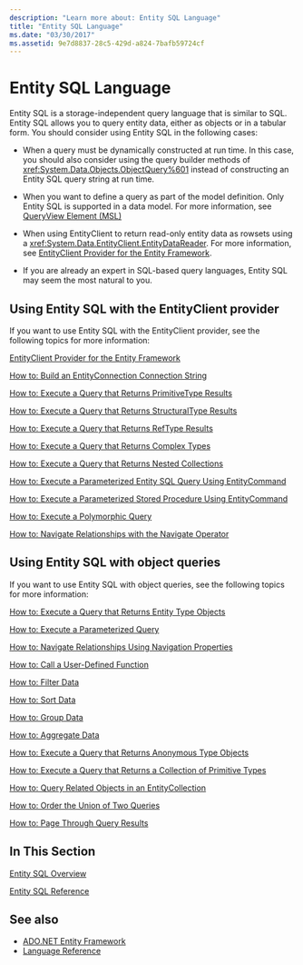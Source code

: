 ```yaml
---
description: "Learn more about: Entity SQL Language"
title: "Entity SQL Language"
ms.date: "03/30/2017"
ms.assetid: 9e7d8837-28c5-429d-a824-7bafb59724cf
---
```

# Entity SQL Language

Entity SQL is a storage-independent query language that is similar to SQL. Entity SQL allows you to query entity data, either as objects or in a tabular form. You should consider using Entity SQL in the following cases:

- When a query must be dynamically constructed at run time. In this case, you should also consider using the query builder methods of <xref:System.Data.Objects.ObjectQuery%601> instead of constructing an Entity SQL query string at run time.

- When you want to define a query as part of the model definition. Only Entity SQL is supported in a data model. For more information, see [QueryView Element (MSL)](/ef/ef6/modeling/designer/advanced/edmx/msl-spec#queryview-element-msl)

- When using EntityClient to return read-only entity data as rowsets using a <xref:System.Data.EntityClient.EntityDataReader>. For more information, see [EntityClient Provider for the Entity Framework](../entityclient-provider-for-the-entity-framework.md).

- If you are already an expert in SQL-based query languages, Entity SQL may seem the most natural to you.

## Using Entity SQL with the EntityClient provider

 If you want to use Entity SQL with the EntityClient provider, see the following topics for more information:

 [EntityClient Provider for the Entity Framework](../entityclient-provider-for-the-entity-framework.md)

 [How to: Build an EntityConnection Connection String](../how-to-build-an-entityconnection-connection-string.md)

 [How to: Execute a Query that Returns PrimitiveType Results](../how-to-execute-a-query-that-returns-primitivetype-results.md)

 [How to: Execute a Query that Returns StructuralType Results](../how-to-execute-a-query-that-returns-structuraltype-results.md)

 [How to: Execute a Query that Returns RefType Results](../how-to-execute-a-query-that-returns-reftype-results.md)

 [How to: Execute a Query that Returns Complex Types](../how-to-execute-a-query-that-returns-complex-types.md)

 [How to: Execute a Query that Returns Nested Collections](../how-to-execute-a-query-that-returns-nested-collections.md)

 [How to: Execute a Parameterized Entity SQL Query Using EntityCommand](../how-to-execute-a-parameterized-entity-sql-query-using-entitycommand.md)

 [How to: Execute a Parameterized Stored Procedure Using EntityCommand](../how-to-execute-a-parameterized-stored-procedure-using-entitycommand.md)

 [How to: Execute a Polymorphic Query](../how-to-execute-a-polymorphic-query.md)

 [How to: Navigate Relationships with the Navigate Operator](../how-to-navigate-relationships-with-the-navigate-operator.md)

## Using Entity SQL with object queries

 If you want to use Entity SQL with object queries, see the following topics for more information:

 [How to: Execute a Query that Returns Entity Type Objects](/previous-versions/dotnet/netframework-4.0/bb738694(v=vs.100))

 [How to: Execute a Parameterized Query](/previous-versions/dotnet/netframework-4.0/bb738521(v=vs.100))

 [How to: Navigate Relationships Using Navigation Properties](/previous-versions/dotnet/netframework-4.0/bb896321(v=vs.100))

 [How to: Call a User-Defined Function](/previous-versions/dotnet/netframework-4.0/dd490951(v=vs.100))

 [How to: Filter Data](/previous-versions/dotnet/netframework-4.0/cc716755(v=vs.100))

 [How to: Sort Data](/previous-versions/dotnet/netframework-4.0/cc716784(v=vs.100))

 [How to: Group Data](/previous-versions/dotnet/netframework-4.0/bb896341(v=vs.100))

 [How to: Aggregate Data](/previous-versions/dotnet/netframework-4.0/cc716738(v=vs.100))

 [How to: Execute a Query that Returns Anonymous Type Objects](/previous-versions/dotnet/netframework-4.0/bb738512(v=vs.100))

 [How to: Execute a Query that Returns a Collection of Primitive Types](/previous-versions/dotnet/netframework-4.0/bb738451(v=vs.100))

 [How to: Query Related Objects in an EntityCollection](/previous-versions/dotnet/netframework-4.0/cc716708(v=vs.100))

 [How to: Order the Union of Two Queries](/previous-versions/dotnet/netframework-4.0/bb896299(v=vs.100))

 [How to: Page Through Query Results](/previous-versions/dotnet/netframework-4.0/bb738702(v=vs.100))

## In This Section

 [Entity SQL Overview](entity-sql-overview.md)

 [Entity SQL Reference](entity-sql-reference.md)

## See also

- [ADO.NET Entity Framework](../index.md)
- [Language Reference](index.md)
